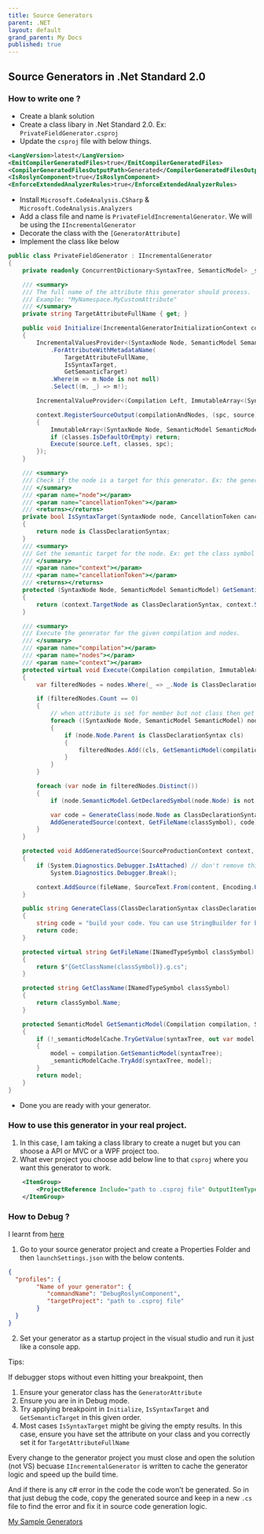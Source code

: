 ```yaml
---
title: Source Generators
parent: .NET
layout: default
grand_parent: My Docs
published: true
---
```


## Source Generators in .Net Standard 2.0

### How to write one ? 

- Create a blank solution 
- Create a class libary in .Net Standard 2.0. Ex: `PrivateFieldGenerator.csproj`
- Update the `csproj` file with below things.     

```xml 
<LangVersion>latest</LangVersion>
<EmitCompilerGeneratedFiles>true</EmitCompilerGeneratedFiles>
<CompilerGeneratedFilesOutputPath>Generated</CompilerGeneratedFilesOutputPath>
<IsRoslynComponent>true</IsRoslynComponent>
<EnforceExtendedAnalyzerRules>true</EnforceExtendedAnalyzerRules>
```    

- Install `Microsoft.CodeAnalysis.CSharp` & `Microsoft.CodeAnalysis.Analyzers`
- Add a class file and name is `PrivateFieldIncrementalGenerator`. We will be using the `IIncrementalGenerator`
- Decorate the class with the `[GeneratorAttribute]`
- Implement the class like below      

```c#
public class PrivateFieldGenerator : IIncrementalGenerator
{
    private readonly ConcurrentDictionary<SyntaxTree, SemanticModel> _semanticModelCache = new();

    /// <summary>
    /// The full name of the attribute this generator should process.
    /// Example: "MyNamespace.MyCustomAttribute"
    /// </summary>
    private string TargetAttributeFullName { get; }

    public void Initialize(IncrementalGeneratorInitializationContext context)
    {
        IncrementalValuesProvider<(SyntaxNode Node, SemanticModel SemanticModel)> syntaxProvider = context.SyntaxProvider
            .ForAttributeWithMetadataName(
                TargetAttributeFullName,
                IsSyntaxTarget,
                GetSemanticTarget)
            .Where(m => m.Node is not null)
            .Select((m, _) => m!);

        IncrementalValueProvider<(Compilation Left, ImmutableArray<(SyntaxNode Node, SemanticModel SemanticModel)> Right)> compilationAndNodes = context.CompilationProvider.Combine(syntaxProvider.Collect());

        context.RegisterSourceOutput(compilationAndNodes, (spc, source) =>
        {
            ImmutableArray<(SyntaxNode Node, SemanticModel SemanticModel)> classes = [.. source.Right.Distinct()];
            if (classes.IsDefaultOrEmpty) return;
            Execute(source.Left, classes, spc);
        });
    }

    /// <summary>
    /// Check if the node is a target for this generator. Ex: the generator should handle nodes that are classes only with a specific attribute.
    /// </summary>
    /// <param name="node"></param>
    /// <param name="cancellationToken"></param>
    /// <returns></returns>
    private bool IsSyntaxTarget(SyntaxNode node, CancellationToken cancellationToken)
    {
        return node is ClassDeclarationSyntax;
    }
    /// <summary>
    /// Get the semantic target for the node. Ex: get the class symbol for a class node.
    /// </summary>
    /// <param name="context"></param>
    /// <param name="cancellationToken"></param>
    /// <returns></returns>
    protected (SyntaxNode Node, SemanticModel SemanticModel) GetSemanticTarget(GeneratorAttributeSyntaxContext context, CancellationToken cancellationToken)
    {
        return (context.TargetNode as ClassDeclarationSyntax, context.SemanticModel);
    }

    /// <summary>
    /// Execute the generator for the given compilation and nodes.
    /// </summary>
    /// <param name="compilation"></param>
    /// <param name="nodes"></param>
    /// <param name="context"></param>
    protected virtual void Execute(Compilation compilation, ImmutableArray<(SyntaxNode Node, SemanticModel SemanticModel)> nodes, SourceProductionContext context)
    {
        var filteredNodes = nodes.Where(_ => _.Node is ClassDeclarationSyntax).ToList();

        if (filteredNodes.Count == 0)
        {
            // when attribute is set for member but not class then get the class.
            foreach ((SyntaxNode Node, SemanticModel SemanticModel) node in filteredNodes)
            {
                if (node.Node.Parent is ClassDeclarationSyntax cls)
                {
                    filteredNodes.Add((cls, GetSemanticModel(compilation, cls.SyntaxTree)));
                }
            }
        }

        foreach (var node in filteredNodes.Distinct())
        {
            if (node.SemanticModel.GetDeclaredSymbol(node.Node) is not INamedTypeSymbol classSymbol) continue;

            var code = GenerateClass(node.Node as ClassDeclarationSyntax, node.SemanticModel, classSymbol, nodes);
            AddGeneratedSource(context, GetFileName(classSymbol), code);
        }
    }

    protected void AddGeneratedSource(SourceProductionContext context, string fileName, string content)
    {
        if (System.Diagnostics.Debugger.IsAttached) // don't remove this. it's for debugging purposes.
            System.Diagnostics.Debugger.Break();

        context.AddSource(fileName, SourceText.From(content, Encoding.UTF8));
    }

    public string GenerateClass(ClassDeclarationSyntax classDeclarationSyntax, SemanticModel semanticModel, INamedTypeSymbol classSymbol, ImmutableArray<(SyntaxNode Node, SemanticModel SemanticModel)> matchedNodes)
    {
        string code = "build your code. You can use StringBuilder for better performance";
        return code;
    }

    protected virtual string GetFileName(INamedTypeSymbol classSymbol)
    {
        return $"{GetClassName(classSymbol)}.g.cs";
    }

    protected string GetClassName(INamedTypeSymbol classSymbol)
    {
        return classSymbol.Name;
    }

    protected SemanticModel GetSemanticModel(Compilation compilation, SyntaxTree syntaxTree)
    {
        if (!_semanticModelCache.TryGetValue(syntaxTree, out var model))
        {
            model = compilation.GetSemanticModel(syntaxTree);
            _semanticModelCache.TryAdd(syntaxTree, model);
        }
        return model;
    }
}
```
- Done you are ready with your generator. 

### How to use this generator in your real project. 

1. In this case, I am taking a class library to create a nuget but you can shoose a API or MVC or a WPF project too. 
2. What ever project you choose add below line to that `csproj` where you want this generator to work. 

```xml
    <ItemGroup>
        <ProjectReference Include="path to .csproj file" OutputItemType="Analyzer" ReferenceOutputAssembly="false" />
    </ItemGroup>
```


### How to Debug ? 

I learnt from [here](https://github.com/JoanComasFdz/dotnet-how-to-debug-source-generator-vs2022)

1. Go to your source generator project and create a Properties Folder and then `launchSettings.json` with the below contents. 
```json
{
  "profiles": {
        "Name of your generator": {
           "commandName": "DebugRoslynComponent",
           "targetProject": "path to .csproj file"
        }
  }
}
```
2. Set your generator as a startup project in the visual studio and run it just like a console app. 

Tips:

If debugger stops without even hitting your breakpoint, then 
1. Ensure your generator class has the `GeneratorAttribute`
2. Ensure you are in in Debug mode. 
3. Try applying breakpoint in `Initialize`, `IsSyntaxTarget` and `GetSemanticTarget` in this given order. 
4. Most cases `IsSyntaxTarget` might be giving the empty results. In this case, ensure you have set the attribute on your class and you correctly set it for `TargetAttributeFullName`

Every change to the generator project you must close and open the solution (not VS) becuase `IIncrementalGenerator` is written to cache the generator logic and speed up the build time. 

And if there is any c# error in the code the code won't be generated. So in that just debug the code, copy the generated source and keep in a new `.cs` file to find the error and fix it in source code generation logic. 


[My Sample Generators](https://github.com/DotNetExtended/Default)
